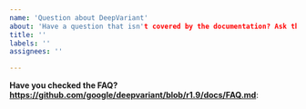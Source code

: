 ```yaml
---
name: 'Question about DeepVariant'
about: 'Have a question that isn't covered by the documentation? Ask the team.'
title: ''
labels: ''
assignees: ''

---
```


**Have you checked the FAQ? https://github.com/google/deepvariant/blob/r1.9/docs/FAQ.md**:


